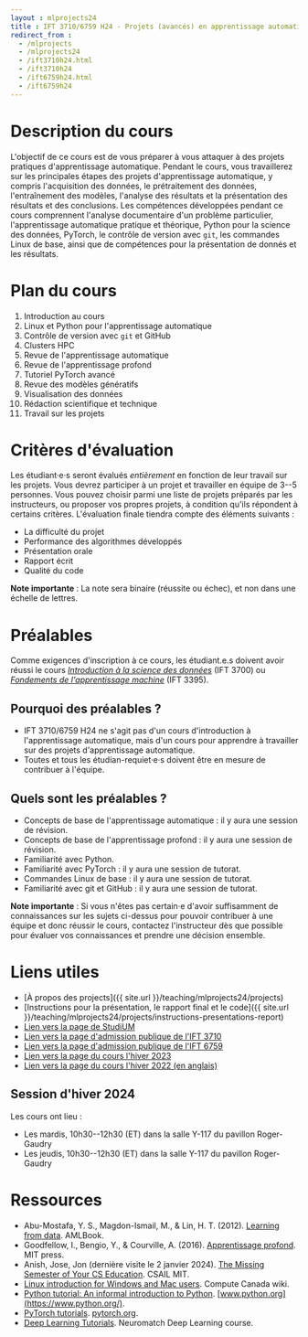 ```yaml
---
layout : mlprojects24
title : IFT 3710/6759 H24 - Projets (avancés) en apprentissage automatique
redirect_from :
  - /mlprojects
  - /mlprojects24
  - /ift3710h24.html
  - /ift3710h24
  - /ift6759h24.html
  - /ift6759h24
---
```


# Description du cours

L'objectif de ce cours est de vous préparer à vous attaquer à des projets pratiques d'apprentissage automatique. Pendant le cours, vous travaillerez sur les principales étapes des projets d'apprentissage automatique, y compris l'acquisition des données, le prétraitement des données, l'entraînement des modèles, l'analyse des résultats et la présentation des résultats et des conclusions. Les compétences développées pendant ce cours comprennent l'analyse documentaire d'un problème particulier, l'apprentissage automatique pratique et théorique, Python pour la science des données, PyTorch, le contrôle de version avec `git`, les commandes Linux de base, ainsi que de compétences pour la présentation de donnés et les résultats.

# Plan du cours

1. Introduction au cours
2. Linux et Python pour l'apprentissage automatique
3. Contrôle de version avec `git` et GitHub
4. Clusters HPC
5. Revue de l'apprentissage automatique
6. Revue de l'apprentissage profond
7. Tutoriel PyTorch avancé
8. Revue des modèles génératifs
9. Visualisation des données
10. Rédaction scientifique et technique
11. Travail sur les projets

# Critères d'évaluation

Les étudiant·e·s seront évalués _entièrement_ en fonction de leur travail sur les projets. Vous devrez participer à un projet et travailler en équipe de 3--5 personnes. Vous pouvez choisir parmi une liste de projets préparés par les instructeurs, ou proposer vos propres projets, à condition qu'ils répondent à certains critères. L'évaluation finale tiendra compte des éléments suivants :

* La difficulté du projet
* Performance des algorithmes développés
* Présentation orale
* Rapport écrit
* Qualité du code

**Note importante** : La note sera binaire (réussite ou échec), et non dans une échelle de lettres.

# Préalables

Comme exigences d'inscription à ce cours, les étudiant.e.s doivent avoir réussi le cours [_Introduction à la science des données_](https://admission.umontreal.ca/cours-et-horaires/cours/ift-3700/) (IFT 3700) ou [_Fondements de l'apprentissage machine_](https://admission.umontreal.ca/cours-et-horaires/cours/ift-3395/) (IFT 3395).

## Pourquoi des préalables ?

* IFT 3710/6759 H24 ne s'agit pas d'un cours d'introduction à l'apprentissage automatique, mais d'un cours pour apprendre à travailler sur des projets d'apprentissage automatique. 
* Toutes et tous les étudian-requiet·e·s doivent être en mesure de contribuer à l'équipe.

## Quels sont les préalables ?

* Concepts de base de l'apprentissage automatique : il y aura une session de révision.
* Concepts de base de l'apprentissage profond : il y aura une session de révision.
* Familiarité avec Python.
* Familiarité avec PyTorch : il y aura une session de tutorat.
* Commandes Linux de base : il y aura une session de tutorat.
* Familiarité avec git et GitHub : il y aura une session de tutorat.

**Note importante** : Si vous n'êtes pas certain·e d'avoir suffisamment de connaissances sur les sujets ci-dessus pour pouvoir contribuer à une équipe et donc réussir le cours, contactez l'instructeur dès que possible pour évaluer vos connaissances et prendre une décision ensemble.

# Liens utiles

* [À propos des projects]({{ site.url }}/teaching/mlprojects24/projects)
* [Instructions pour la présentation, le rapport final et le code]({{ site.url }}/teaching/mlprojects24/projects/instructions-presentations-report)
* [Lien vers la page de StudiUM](https://studium.umontreal.ca/course/view.php?id=292494)
* [Lien vers la page d'admission publique de l'IFT 3710](https://admission.umontreal.ca/cours-et-horaires/cours/ift-3710/)
* [Lien vers la page d'admission publique de l'IFT 6759](https://admission.umontreal.ca/cours-et-horaires/cours/ift-6759/)
* [Lien vers la page du cours l'hiver 2023](https://alexhernandezgarcia.github.io/mlprojects23)
* [Lien vers la page du cours l'hiver 2022 (en anglais)](https://alexhernandezgarcia.github.io/mlprojects22)

## Session d'hiver 2024

Les cours ont lieu :

* Les mardis, 10h30--12h30 (ET) dans la salle Y-117 du pavillon Roger-Gaudry
* Les jeudis, 10h30--12h30 (ET) dans la salle Y-117 du pavillon Roger-Gaudry

# Ressources

* Abu-Mostafa, Y. S., Magdon-Ismail, M., & Lin, H. T. (2012). [Learning from data](https://work.caltech.edu/textbook.html). AMLBook.
* Goodfellow, I., Bengio, Y., & Courville, A. (2016). [Apprentissage profond](https://www.deeplearningbook.org/). MIT press.
* Anish, Jose, Jon (dernière visite le 2 janvier 2024). [The Missing Semester of Your CS Education](https://missing.csail.mit.edu/). CSAIL MIT.
* [Linux introduction for Windows and Mac users](https://docs.computecanada.ca/wiki/Linux_introduction). Compute Canada wiki.
* [Python tutorial: An informal introduction to Python](https://docs.python.org/3/tutorial/introduction.html). [www.python.org](https://www.python.org/).
* [PyTorch tutorials](https://pytorch.org/tutorials/). [pytorch.org](https://pytorch.org).
* [Deep Learning Tutorials](https://deeplearning.neuromatch.io/tutorials/intro.html). Neuromatch Deep Learning course.

